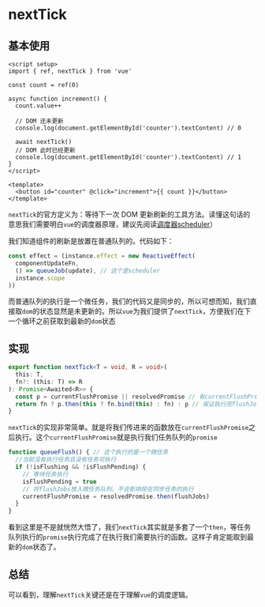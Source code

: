 # nextTick

## 基本使用

```vue
<script setup>
import { ref, nextTick } from 'vue'

const count = ref(0)

async function increment() {
  count.value++

  // DOM 还未更新
  console.log(document.getElementById('counter').textContent) // 0

  await nextTick()
  // DOM 此时已经更新
  console.log(document.getElementById('counter').textContent) // 1
}
</script>

<template>
  <button id="counter" @click="increment">{{ count }}</button>
</template>
```

`nextTick`的官方定义为：等待下一次 DOM 更新刷新的工具方法。读懂这句话的意思我们需要明白`vue`的调度器原理，建议先阅读[调度器scheduler](/blogs/utils/scheduler)）

我们知道组件的刷新是放置在普通队列的。代码如下：

```js
const effect = (instance.effect = new ReactiveEffect(
  componentUpdateFn,
  () => queueJob(update), // 这个是scheduler
  instance.scope
))
```

而普通队列的执行是一个微任务，我们的代码又是同步的，所以可想而知，我们直接取`dom`的状态显然是未更新的。所以`vue`为我们提供了`nextTick`，方便我们在下一个循环之前获取到最新的`dom`状态

## 实现

```typescript
export function nextTick<T = void, R = void>(
  this: T,
  fn?: (this: T) => R
): Promise<Awaited<R>> {
  const p = currentFlushPromise || resolvedPromise // 有currentFlushPromise就用currentFlushPromise，没有就用Promise.resolve()
  return fn ? p.then(this ? fn.bind(this) : fn) : p // 保证执行完flushJobs之后在执行nextTick
}
```

`nextTick`的实现非常简单。就是将我们传进来的函数放在`currentFlushPromise`之后执行。这个`currentFlushPromise`就是执行我们任务队列的`promise`

```typescript
function queueFlush() { // 这个执行的是一个微任务
  //当前没有执行任务且没有任务可执行
  if (!isFlushing && !isFlushPending) {
    // 等待任务执行
    isFlushPending = true
    // 将flushJobs放入微任务队列。不会影响现在同步任务的执行
    currentFlushPromise = resolvedPromise.then(flushJobs)
  }
}
```

看到这里是不是就恍然大悟了，我们`nextTick`其实就是多套了一个`then`，等任务队列执行的`promise`执行完成了在执行我们需要执行的函数。这样子肯定能取到最新的`dom`状态了。

## 总结

可以看到，理解`nextTick`关键还是在于理解`vue`的调度逻辑。